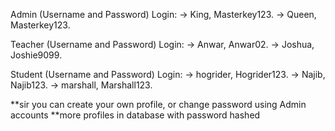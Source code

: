 Admin (Username and Password) Login: 
-> King, Masterkey123.
-> Queen, Masterkey123.

Teacher (Username and Password) Login: 
-> Anwar, Anwar02.
-> Joshua, Joshie9099.

Student (Username and Password) Login: 
-> hogrider, Hogrider123.
-> Najib, Najib123.
-> marshall, Marshall123.

**sir you can create your own profile, or change password using Admin accounts
**more profiles in database with password hashed
